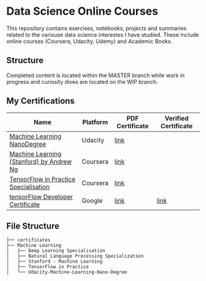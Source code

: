 # Data Science Online Courses
This repository contains exercises, notebooks, projects and summaries related to the variouse data science interestes I have studied. These include online courses (Coursera, Udacity, Udemy) and Academic Books.  

## Structure

Completed content is located within the MASTER branch while work in progress and curiosity dives are located on the WIP branch.

## My Certifications

| Name                          | Platform                                     | PDF Certificate| Verified Certificate |
| -----------------------------| ---------------------------------------- | ---------------------------------------- | ---------------------------------------- |
| [Machine Learning NanoDegree](https://confirm.udacity.com/UUGTVXD)                                                    | Udacity | [link](https://github.com/JeroenSchmidt/data-science-moocs/blob/master/certificates/udacity_ml_nanodegree.pdf)| |
| [Machine Learning (Stanford) by Andrew Ng](https://www.coursera.org/account/accomplishments/records/MFHF66KNE5GH)     | Coursera | [link](https://github.com/JeroenSchmidt/data-science-moocs/blob/master/certificates/Coursera%20MFHF66KNE5GH.pdf)| |
| [TensorFlow in Practice Specialisation](https://www.coursera.org/account/accomplishments/specialization/SDAQSU39GE3M) | Coursera | [link](https://github.com/JeroenSchmidt/data-science-moocs/blob/master/certificates/Coursera%20SDAQSU39GE3M.pdf)| |
| [tensorFlow Developer Certificate](https://www.coursera.org/account/accomplishments/specialization/SDAQSU39GE3M) | Google | [link](https://github.com/JeroenSchmidt/data-science-moocs/blob/master/certificates/TF-Certified-Developer2020.pdf)| [link](https://www.credential.net/047a0316-7428-459c-beb2-e3465d2148ea) |

## File Structure

```
├── certificates
├── Machine Learning
│   ├── Deep Learning Specialisation
│   ├── Natural Language Processing Specialization
│   ├── Stanford - Machine Learning
│   ├── TensorFlow in Practice
│   └── Udacity-Machine-Learning-Nano-Degree
```
